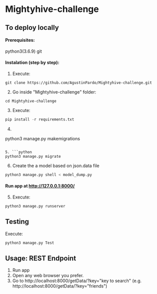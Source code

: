 # Mightyhive-challenge

## To deploy locally

#### Prerequisites:
python3(3.6.9)
git

#### Instalation (step by step):

1. Execute:
```
git clone https://github.com/AgustinPardo/Mightyhive-challenge.git
```

2. Go inside "Mightyhive-challenge" folder:
```
cd Mightyhive-challenge
```

3. Execute:
```python
pip install -r requirements.txt
```

4. ```python
python3 manage.py makemigrations
```

5. ```python
python3 manage.py migrate
```

6. Create the a model based on json.data file

```python
python3 manage.py shell < model_dump.py
```

#### Run app   at http://127.0.0.1:8000/

5. Execute:
```python
python3 manage.py runserver
```

## Testing
Execute:
```python
python3 manage.py Test
```

## Usage: REST Endpoint

1. Run app
2. Open any web browser you prefer.
3. Go to http://localhost:8000/getData/?key="key to search" (e.g. http://localhost:8000/getData/?key="friends")

